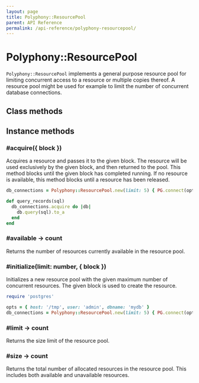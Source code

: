 ```yaml
---
layout: page
title: Polyphony::ResourcePool
parent: API Reference
permalink: /api-reference/polyphony-resourcepool/
---
```

# Polyphony::ResourcePool

`Polyphony::ResourcePool` implements a general purpose resource pool for
limiting concurrent access to a resource or multiple copies thereof. A resource
pool might be used for example to limit the number of concurrent database
connections.

## Class methods

## Instance methods

### #acquire({ block })

Acquires a resource and passes it to the given block. The resource will be used
exclusively by the given block, and then returned to the pool. This method
blocks until the given block has completed running. If no resource is available,
this method blocks until a resource has been released.

```ruby
db_connections = Polyphony::ResourcePool.new(limit: 5) { PG.connect(opts) }

def query_records(sql)
  db_connections.acquire do |db|
    db.query(sql).to_a
  end
end
```

### #available → count

Returns the number of resources currently available in the resource pool.

### #initialize(limit: number, { block })

Initializes a new resource pool with the given maximum number of concurrent
resources. The given block is used to create the resource.

```ruby
require 'postgres'

opts = { host: '/tmp', user: 'admin', dbname: 'mydb' }
db_connections = Polyphony::ResourcePool.new(limit: 5) { PG.connect(opts) }
```

### #limit → count

Returns the size limit of the resource pool.

### #size → count

Returns the total number of allocated resources in the resource pool. This
includes both available and unavailable resources.

